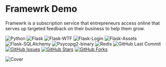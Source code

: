 # Framewrk Demo

Framewrk is a subscription service that entrepreneurs access online that serves up targeted feedback on their business to help them grow.

![Python](https://img.shields.io/badge/Python-3.7-blue.svg?longCache=true&style=flat-square&logo=python&logoColor=white&colorA=4c566a&colorB=5e81ac)
![Flask](https://img.shields.io/badge/Flask-1.0.2-blue.svg?longCache=true&style=flat-square&logo=flask&colorA=4c566a&colorB=5e81ac)
![Flask-WTF](https://img.shields.io/badge/FlaskWTF-0.14.2-blue.svg?longCache=true&style=flat-square&logo=flask&colorA=4c566a&colorB=5e81ac)
![Flask-Login](https://img.shields.io/badge/Flask--Login-0.4.1-blue.svg?longCache=true&style=flat-square&logo=flask&colorA=4c566a&colorB=5e81ac)
![Flask-Assets](https://img.shields.io/badge/Flask--Assets-0.12-blue.svg?longCache=true&style=flat-square&logo=flask&colorA=4c566a&colorB=5e81ac)
![Flask-SQLAlchemy](https://img.shields.io/badge/Flask--SQLAlchemy-2.3.2-red.svg?longCache=true&style=flat-square&logo=flask&logoColor=white&colorA=4c566a&colorB=5e81ac)
![Psycopg2-binary](https://img.shields.io/badge/Psycopg2--Binary-v2.7.7-red.svg?longCache=true&style=flat-square&logo=PostgreSQL&logoColor=white&colorA=4c566a&colorB=bf616a)
![Redis](https://img.shields.io/badge/Redis-v3.2.1-red.svg?longCache=true&style=flat-square&logo=Redis&logoColor=white&colorA=4c566a&colorB=bf616a)
![GitHub Last Commit](https://img.shields.io/github/last-commit/google/skia.svg?style=flat-square&colorA=4c566a&colorB=a3be8c&logo=GitHub)
[![GitHub Issues](https://img.shields.io/github/issues/Framewrk-Agency/Framewrk.svg?style=flat-square&colorB=ebcb8b&colorA=4c566a&logo=GitHub)](https://github.com/Framewrk-Agency/Framewrk/issues)
[![GitHub Stars](https://img.shields.io/github/stars/Framewrk-Agency/Framewrk.svg?style=flat-square&colorB=ebcb8b&colorA=4c566a&logo=GitHub)](https://github.com/Framewrk-Agency/Framewrk/stargazers)
[![GitHub Forks](https://img.shields.io/github/forks/Framewrk-Agency/Framewrk.svg?style=flat-square&colorB=ebcb8b&colorA=4c566a&logo=GitHub)](https://github.com/Framewrk-Agency/Framewrk/network)


![Cover](https://framewrk.nyc3.cdn.digitaloceanspaces.com/img/github-image-3.jpg)
